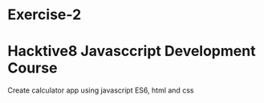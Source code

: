 # Exercise-2
# Hacktive8 Javasccript Development Course
Create calculator app using javascript ES6, html and css
